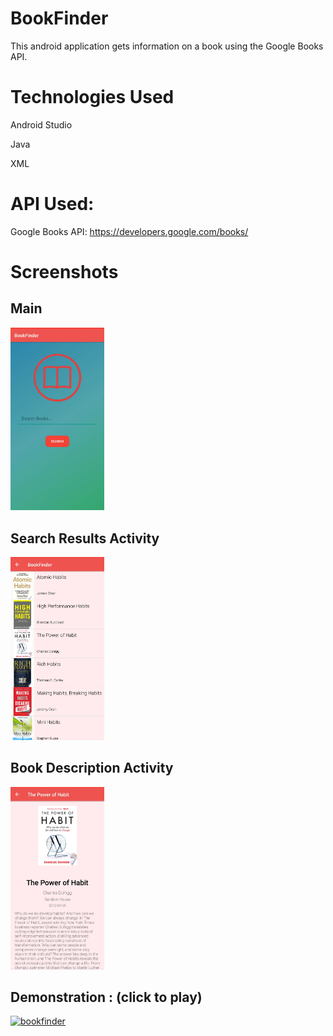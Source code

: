 # BookFinder
This android application gets information on a book using the Google Books API.
# Technologies Used
Android Studio

Java

XML

# API Used:

Google Books API: https://developers.google.com/books/

# Screenshots

## Main

<img src="home.jpg" width="150">

## Search Results Activity

<img src="list.jpg" width="150">

## Book Description Activity

<img src="description.jpg" width="150">

## Demonstration : (click to play)

[![bookfinder]()](https://vimeo.com/313331982)



